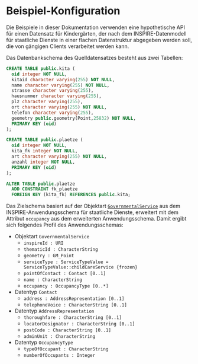 # Beispiel-Konfiguration

Die Beispiele in dieser Dokumentation verwenden eine hypothetische API für einen Datensatz für Kindergärten, der nach dem INSPIRE-Datenmodell für staatliche Dienste in einer flachen Datenstruktur abgegeben werden soll, die von gängigen Clients verarbeitet werden kann.

Das Datenbankschema des Quelldatensatzes besteht aus zwei Tabellen:

```sql
CREATE TABLE public.kita (
  oid integer NOT NULL,
  kitaid character varying(255) NOT NULL,
  name character varying(255) NOT NULL,
  strasse character varying(255),
  hausnummer character varying(255),
  plz character varying(255),
  ort character varying(255) NOT NULL,
  telefon character varying(255),
  geometry public.geometry(Point,25832) NOT NULL,
  PRIMARY KEY (oid)
);

CREATE TABLE public.plaetze (
  oid integer NOT NULL,
  kita_fk integer NOT NULL,
  art character varying(255) NOT NULL,
  anzahl integer NOT NULL,
  PRIMARY KEY (oid)
);

ALTER TABLE public.plaetze
  ADD CONSTRAINT fk_plaetze
  FOREIGN KEY (kita_fk) REFERENCES public.kita;
```

Das Zielschema basiert auf der Objektart [`GovernmentalService`](https://inspire.ec.europa.eu/featureconcept/GovernmentalService) aus dem INSPIRE-Anwendungsschema für staatliche Dienste, erweitert mit dem Attribut `occupancy` aus dem erweiterten Anwendungsschema. Damit ergibt sich folgendes Profil des Anwendungsschemas:

* Objektart `GovernmentalService`
  * `inspireId : URI`
  * `thematicId : CharacterString`
  * `geometry : GM_Point`
  * `serviceType : ServiceTypeValue = ServiceTypeValue::childCareService {frozen}`
  * `pointOfContact : Contact [0..1]`
  * `name : CharacterString`
  * `occupancy : OccupancyType [0..*]`
* Datentyp `Contact`
  * `address : AddressRepresentation [0..1]`
  * `telephoneVoice : CharacterString [0..1]`
* Datentyp `AddressRepresentation`
  * `thoroughfare : CharacterString [0..1]`
  * `locatorDesignator : CharacterString [0..1]`
  * `postCode : CharacterString [0..1]`
  * `adminUnit : CharacterString`
* Datentyp `OccupancyType`
  * `typeOfOccupant : CharacterString`
  * `numberOfOccupants : Integer`
